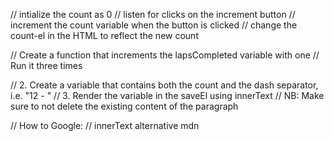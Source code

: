 // intialize the count as 0
// listen for clicks on the increment button
// increment the count variable when the button is clicked
// change the count-el in the HTML to reflect the new count

// Create a function that increments the lapsCompleted variable with one
// Run it three times

// 2. Create a variable that contains both the count and the dash separator, i.e. "12 - "
// 3. Render the variable in the saveEl using innerText
// NB: Make sure to not delete the existing content of the paragraph 
 

// How to Google:
// innerText alternative mdn
